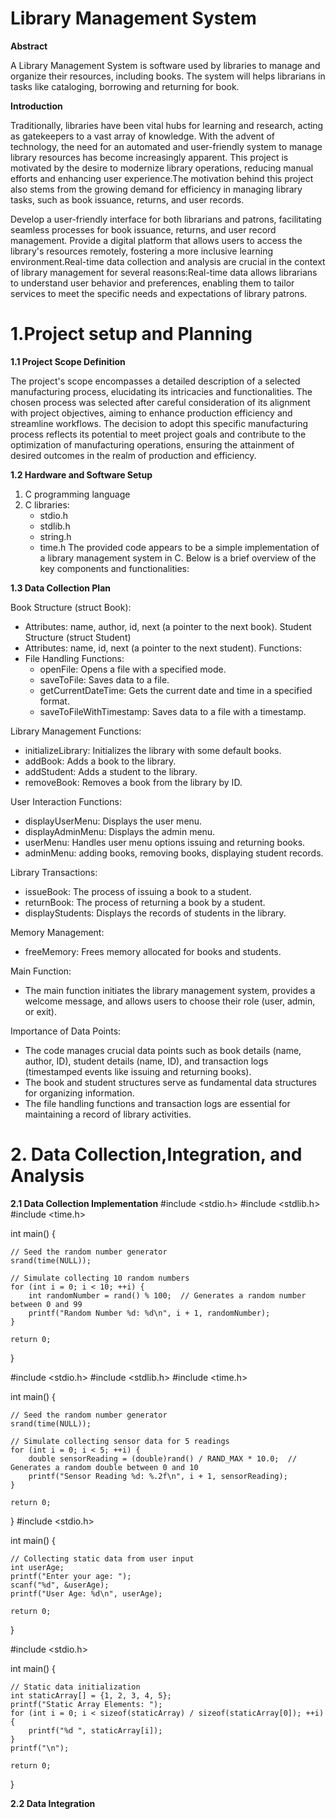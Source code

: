 # Library Management System 

**Abstract**

A Library Management System is software used by libraries to manage and organize their resources, including books. The system will helps librarians in tasks like cataloging, borrowing and returning for book.

**Introduction**

Traditionally, libraries have been vital hubs for learning and research, acting as gatekeepers to a vast array of knowledge. With the advent of technology, the need for an automated and user-friendly system to manage library resources has become increasingly apparent. This project is motivated by the desire to modernize library operations, reducing manual efforts and enhancing user experience.The motivation behind this project also stems from the growing demand for efficiency in managing library tasks, such as book issuance, returns, and user records. 

Develop a user-friendly interface for both librarians and patrons, facilitating seamless processes for book issuance, returns, and user record management. Provide a digital platform that allows users to access the library's resources remotely, fostering a more inclusive learning environment.Real-time data collection and analysis are crucial in the context of library management for several reasons:Real-time data allows librarians to understand user behavior and preferences, enabling them to tailor services to meet the specific needs and expectations of library patrons.

# 1.Project setup and Planning

**1.1 Project Scope Definition**

The project's scope encompasses a detailed description of a selected manufacturing process, elucidating its intricacies and functionalities. The chosen process was selected after careful consideration of its alignment with project objectives, aiming to enhance production efficiency and streamline workflows. The decision to adopt this specific manufacturing process reflects its potential to meet project goals and contribute to the optimization of manufacturing operations, ensuring the attainment of desired outcomes in the realm of production and efficiency.

**1.2 Hardware and Software Setup**
1. C programming language
2. C libraries:
   - stdio.h
   - stdlib.h
   - string.h
   - time.h
The provided code appears to be a simple implementation of a library management system in C. Below is a brief overview of the key components and functionalities:

**1.3 Data Collection Plan**

Book Structure (struct Book):
  - Attributes: name, author, id, next (a pointer to the next book).
  Student Structure (struct Student)
  - Attributes: name, id, next (a pointer to the next student).
Functions:
- File Handling Functions:
  - openFile: Opens a file with a specified mode.
  - saveToFile: Saves data to a file.
  - getCurrentDateTime: Gets the current date and time in a specified format.
  - saveToFileWithTimestamp: Saves data to a file with a timestamp.

 Library Management Functions:
  - initializeLibrary: Initializes the library with some default books.
  - addBook: Adds a book to the library.
  - addStudent: Adds a student to the library.
  - removeBook: Removes a book from the library by ID.

  User Interaction Functions:
  - displayUserMenu: Displays the user menu.
  - displayAdminMenu: Displays the admin menu.
  - userMenu: Handles user menu options issuing and returning books.
  - adminMenu: adding books, removing books, displaying student records.

  Library Transactions:
  - issueBook: The process of issuing a book to a student.
  - returnBook: The process of returning a book by a student.
  - displayStudents: Displays the records of students in the library.

  Memory Management:
  - freeMemory: Frees memory allocated for books and students.

  Main Function:
  - The main function initiates the library management system, provides a welcome message, and allows users to choose their role (user, admin, or exit).

Importance of Data Points:
- The code manages crucial data points such as book details (name, author, ID), student details (name, ID), and transaction logs (timestamped events like issuing and returning books).
- The book and student structures serve as fundamental data structures for organizing information.
- The file handling functions and transaction logs are essential for maintaining a record of library activities.

# 2. Data Collection,Integration, and Analysis

**2.1 Data Collection Implementation**
#include <stdio.h>
#include <stdlib.h>
#include <time.h>

int main() {

    // Seed the random number generator
    srand(time(NULL));

    // Simulate collecting 10 random numbers
    for (int i = 0; i < 10; ++i) {
        int randomNumber = rand() % 100;  // Generates a random number between 0 and 99
        printf("Random Number %d: %d\n", i + 1, randomNumber);
    }

    return 0;
}

#include <stdio.h>
#include <stdlib.h>
#include <time.h>

int main() {

    // Seed the random number generator
    srand(time(NULL));

    // Simulate collecting sensor data for 5 readings
    for (int i = 0; i < 5; ++i) {
        double sensorReading = (double)rand() / RAND_MAX * 10.0;  // Generates a random double between 0 and 10
        printf("Sensor Reading %d: %.2f\n", i + 1, sensorReading);
    }

    return 0;
}
#include <stdio.h>

int main() {

    // Collecting static data from user input
    int userAge;
    printf("Enter your age: ");
    scanf("%d", &userAge);
    printf("User Age: %d\n", userAge);

    return 0;
}

#include <stdio.h>

int main() {

    // Static data initialization
    int staticArray[] = {1, 2, 3, 4, 5};
    printf("Static Array Elements: ");
    for (int i = 0; i < sizeof(staticArray) / sizeof(staticArray[0]); ++i) {
        printf("%d ", staticArray[i]);
    }
    printf("\n");

    return 0;
}

**2.2 Data Integration**

